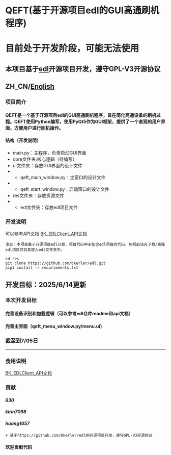 # QEFT(基于开源项目edl的GUI高通刷机程序)

# 目前处于开发阶段，可能无法使用

## 本项目基于[edl](https://github.com/bkerler/edl)开源项目开发，遵守GPL-V3开源协议

## ZH_CN/[English](EN_README.md)

### 项目简介

#### QEFT是一个基于开源项目edl的GUI高通刷机程序，旨在简化高通设备的刷机过程。QEFT使用Python编写，使用PyQt5作为GUI框架，提供了一个直观的用户界面，方便用户进行刷机操作。
#### 结构（开发说明）
- main.py：主程序，负责启动GUI界面
- core文件夹:核心逻辑（待编写）
- ui文件夹：存放GUI界面的设计文件
- - qeft_main_window.py：主窗口的设计文件
- - qeft_start_window.py：启动窗口的设计文件
- res文件夹：存放资源文件
- - edl文件夹：存放edl项目文件

### 开发说明
可以参考API文档
[BK_EDLClient_API文档](BK_EDLVLIENT_API_README.md)
~~~
注意：本项目基于开源项目edl开发，项目代码中未包含edl项目的代码，刷机前请先下载/克隆edl项目并将其放入edl文件夹中。

cd res
git clone https://github.com/bkerler/edl.git
pip3 install -r requriements.txt
~~~

## 开发目标：2025/6/14更新
### 本次开发目标
#### 完善设备识别和加载逻辑（可以参考edl仓库readme和api文档）
#### 完善主界面（qeft_menu_window.py/menu.ui）
### 截至到7/05日
---

### 食用说明
[BK_EDLClient_API文档](BK_EDLVLIENT_API_README.md)

### 贡献
#### *630*
#### *kirin7098*
#### *huang1057*
~~~
+ 基于https://github.com/bkerler/edl的开源项目开发，遵守GPL-V3开源协议
~~~
#### 欢迎贡献代码